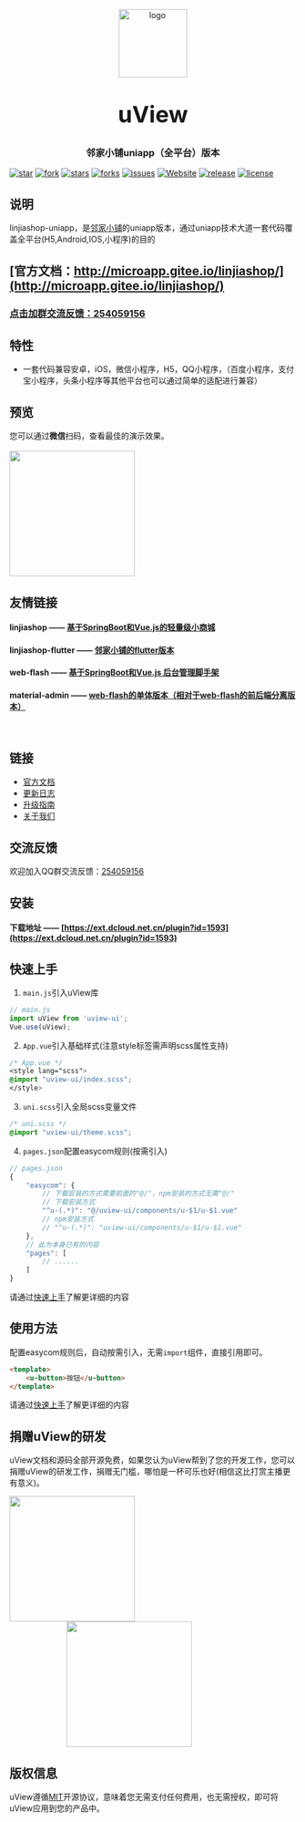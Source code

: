 <p align="center">
    <img alt="logo" src="http://microapp.gitee.io/linjiashop/logo.jpg" width="120" height="120" style="margin-bottom: 10px;">
</p>
<h3 align="center" style="margin: 30px 0 30px;font-weight: bold;font-size:40px;">uView</h3>
<h3 align="center">邻家小铺uniapp（全平台）版本</h3>

[![star](https://gitee.com/microapp/linjiashop-uniapp/badge/star.svg)](https://gitee.com/microapp/linjiashop-uniapp/stargazers)
[![fork](https://gitee.com/microapp/linjiashop-uniapp/badge/fork.svg)](https://gitee.com/microapp/linjiashop-uniapp/members)
[![stars](https://img.shields.io/github/stars/microapp-store/linjiashop-uniapp?style=flat-square&logo=GitHub)](https://github.com/microapp-store/linjiashop-uniapp)
[![forks](https://img.shields.io/github/forks/microapp-store/linjiashop-uniapp?style=flat-square&logo=GitHub)](https://github.com/microapp-store/linjiashop-uniapp)
[![issues](https://img.shields.io/github/issues/microapp-store/linjiashop-uniapp?style=flat-square&logo=GitHub)](https://github.com/microapp-store/linjiashop-uniapp/issues)
[![Website](https://img.shields.io/badge/uView-up-blue?style=flat-square)](http://microapp.gitee.io/linjiashop)
[![release](https://img.shields.io/github/v/release/microapp-store/linjiashop-uniapp?style=flat-square)](https://gitee.com/microapp-store/linjiashop-uniapp/releases)
[![license](https://img.shields.io/github/license/microapp-store/linjiashop-uniapp?style=flat-square)](https://en.wikipedia.org/wiki/MIT_License)

## 说明

linjiashop-uniapp，是[邻家小铺](http://microapp.gitee.io/linjiashop/)的uniapp版本，通过uniapp技术大道一套代码覆盖全平台(H5,Android,IOS,小程序)的目的

## [官方文档：http://microapp.gitee.io/linjiashop/](http://microapp.gitee.io/linjiashop/)

### [点击加群交流反馈：254059156](http://qm.qq.com/cgi-bin/qm/qr?k=EEHjlB4XyM-Kh2eMCbRPRoT38-V3au0T&authKey=NE856fZKPJLjtJTwOA1MlWWtcATVwT4e3zhjCOHeye8am2posApW%2Fw%3D%3D&group_code=254059156)

## 特性

- 一套代码兼容安卓，iOS，微信小程序，H5，QQ小程序，（百度小程序，支付宝小程序，头条小程序等其他平台也可以通过简单的适配进行兼容）


## 预览

您可以通过**微信**扫码，查看最佳的演示效果。
<br>
<br>
<img src="https://uviewui.com/common/weixin_mini_qrcode.png" width="220" height="220" >


## 友情链接

#### **linjiashop** —— [基于SpringBoot和Vue.js的轻量级小商城](http://microapp.gitee.io/linjiashop/)

#### **linjiashop-flutter** —— [邻家小铺的flutter版本](https://gitee.com/microapp/linjiashop-flutter)

#### **web-flash** —— [基于SpringBoot和Vue.js 后台管理脚手架](https://enilu.gitee.io/web-flash/)

#### **material-admin** —— [web-flash的单体版本（相对于web-flash的前后端分离版本）](https://enilu.gitee.io/material-admin/)
<br>

## 链接

- [官方文档](http://microapp.gitee.io/linjiashop/)
- [更新日志](https://uviewui.com/components/changelog.html)
- [升级指南](https://uviewui.com/components/changelog.html)
- [关于我们](https://uviewui.com/cooperation/about.html)

## 交流反馈

欢迎加入QQ群交流反馈：[254059156](http://qm.qq.com/cgi-bin/qm/qr?k=EEHjlB4XyM-Kh2eMCbRPRoT38-V3au0T&authKey=NE856fZKPJLjtJTwOA1MlWWtcATVwT4e3zhjCOHeye8am2posApW%2Fw%3D%3D&group_code=254059156)

## 安装

#### **下载地址** —— [https://ext.dcloud.net.cn/plugin?id=1593](https://ext.dcloud.net.cn/plugin?id=1593)

## 快速上手

1. `main.js`引入uView库
```js
// main.js
import uView from 'uview-ui';
Vue.use(uView);
```

2. `App.vue`引入基础样式(注意style标签需声明scss属性支持)
```css
/* App.vue */
<style lang="scss">
@import "uview-ui/index.scss";
</style>
```

3. `uni.scss`引入全局scss变量文件
```css
/* uni.scss */
@import "uview-ui/theme.scss";
```

4. `pages.json`配置easycom规则(按需引入)

```js
// pages.json
{
	"easycom": {
		// 下载安装的方式需要前面的"@/"，npm安装的方式无需"@/"
		// 下载安装方式
		"^u-(.*)": "@/uview-ui/components/u-$1/u-$1.vue"
		// npm安装方式
		// "^u-(.*)": "uview-ui/components/u-$1/u-$1.vue"
	},
	// 此为本身已有的内容
	"pages": [
		// ......
	]
}
```

请通过[快速上手](https://uviewui.com/components/quickstart.html)了解更详细的内容

## 使用方法
配置easycom规则后，自动按需引入，无需`import`组件，直接引用即可。

```html
<template>
	<u-button>按钮</u-button>
</template>
```

请通过[快速上手](https://uviewui.com/components/quickstart.html)了解更详细的内容


## 捐赠uView的研发

uView文档和源码全部开源免费，如果您认为uView帮到了您的开发工作，您可以捐赠uView的研发工作，捐赠无门槛，哪怕是一杯可乐也好(相信这比打赏主播更有意义)。

<img src="https://uviewui.com/common/wechat.png" width="220" >
<img style="margin-left: 100px;" src="https://uviewui.com/common/alipay.png" width="220" >

## 版权信息
uView遵循[MIT](https://en.wikipedia.org/wiki/MIT_License)开源协议，意味着您无需支付任何费用，也无需授权，即可将uView应用到您的产品中。
